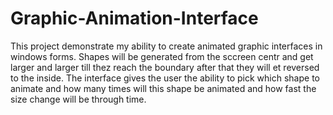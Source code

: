 # Graphic-Animation-Interface
This project demonstrate my ability to create animated graphic interfaces in windows forms.
Shapes will be generated from the sccreen centr and get larger and larger till thez reach the boundary after that they will et reversed to the inside. The interface gives the user the ability to pick which shape to animate and how many times will this shape be animated and how fast the size change will be through time.
